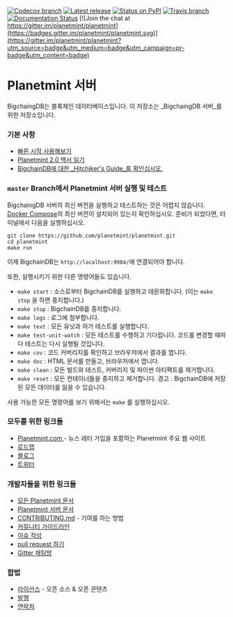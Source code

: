 [![Codecov branch](https://img.shields.io/codecov/c/github/planetmint/planetmint/master.svg)](https://codecov.io/github/planetmint/planetmint?branch=master)
[![Latest release](https://img.shields.io/github/release/planetmint/planetmint/all.svg)](https://github.com/planetmint/planetmint/releases)
[![Status on PyPI](https://img.shields.io/pypi/status/planetmint.svg)](https://pypi.org/project/Planetmint/)
[![Travis branch](https://img.shields.io/travis/planetmint/planetmint/master.svg)](https://travis-ci.org/planetmint/planetmint)
[![Documentation Status](https://readthedocs.org/projects/planetmint-server/badge/?version=latest)](https://docs.planetmint.com/projects/server/en/latest/)
[![Join the chat at https://gitter.im/planetmint/planetmint](https://badges.gitter.im/planetmint/planetmint.svg)](https://gitter.im/planetmint/planetmint?utm_source=badge&utm_medium=badge&utm_campaign=pr-badge&utm_content=badge)

# Planetmint 서버

BigchaingDB는 블록체인 데이터베이스입니다. 이 저장소는 _BigchaingDB 서버_를 위한 저장소입니다.

### 기본 사항

* [빠른 시작 사용해보기](https://docs.planetmint.com/projects/server/en/latest/quickstart.html)
* [Planetmint 2.0 백서 읽기](https://www.planetmint.com/whitepaper/)
* [BigchainDB에 대한 _Hitchiker's Guide_를 확인십시오.](https://www.planetmint.com/developers/guide/)

### `master` Branch에서 Planetmint 서버 실행 및 테스트

BigchaingDB 서버의 최신 버전을 실행하고 테스트하는 것은 어렵지 않습니다. [Docker Compose](https://docs.docker.com/compose/install/)의 최신 버전이 설치되어 있는지 확인하십시오. 준비가 되었다면,  터미널에서 다음을 실행하십시오.

```text
git clone https://github.com/planetmint/planetmint.git
cd planetmint
make run
```

이제 BigchainDB는 `http://localhost:9984/`에 연결되어야 합니다.

또한, 실행시키기 위한  다른 명령어들도 있습니다.

* `make start` : 소스로부터 BigchainDB를 실행하고 데몬화합니다. \(이는 `make stop` 을 하면 중지합니다.\)
* `make stop` : BigchainDB를 중지합니다.
* `make logs` : 로그에 첨부합니다.
* `make text` : 모든 유닛과 허가 테스트를 실행합니다.
* `make test-unit-watch` : 모든 테스트를 수행하고 기다립니다. 코드를 변경할 때마다 테스트는 다시 실행될 것입니다.
* `make cov` : 코드 커버리지를 확인하고 브라우저에서 결과를 엽니다.
* `make doc` : HTML 문서를 만들고, 브라우저에서 엽니다.
* `make clean` : 모든 빌드와 테스트, 커버리지 및 파이썬 아티팩트를 제거합니다.
* `make reset` : 모든 컨테이너들을 중지하고 제거합니다. 경고 : BigchainDB에 저장된 모든 데이터를 잃을 수 있습니다.

사용 가능한 모든 명령어를 보기 위해서는 `make` 를 실행하십시오.

### 모두를 위한 링크들

* [Planetmint.com ](https://www.planetmint.com/)- 뉴스 레터 가입을 포함하는 Planetmint 주요 웹 사이트
* [로드맵](https://github.com/planetmint/org/blob/master/ROADMAP.md)
* [블로그](https://medium.com/the-planetmint-blog)
* [트위터](https://twitter.com/Planetmint)

### 개발자들을 위한 링크들

* [모든 Planetmint 문서](https://docs.planetmint.com/en/latest/)
* [Planetmint 서버 문서](https://docs.planetmint.com/projects/server/en/latest/index.html)
* [CONTRIBUTING.md](https://github.com/planetmint/planetmint/blob/master/.github/CONTRIBUTING.md) - 기여를 하는 방법
* [커뮤니티 가이드라인](https://github.com/planetmint/planetmint/blob/master/CODE_OF_CONDUCT.md)
* [이슈 작성](https://github.com/planetmint/planetmint/issues)
* [pull request 하기](https://github.com/planetmint/planetmint/pulls)
* [Gitter 채팅방](https://gitter.im/planetmint/planetmint)

### 합법

* [라이선스](https://github.com/planetmint/planetmint/blob/master/LICENSES.md) - 오픈 소스 & 오픈 콘텐츠
* [발행](https://www.planetmint.com/imprint/)
* [연락처](https://www.planetmint.com/contact/)
